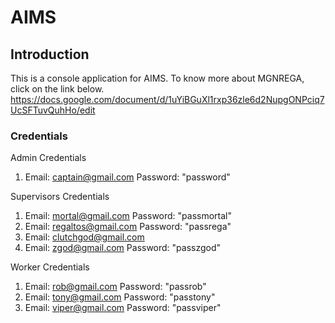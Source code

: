 AIMS
====

Introduction
----
This is a console application for AIMS. To know more about MGNREGA, click on the link below.
https://docs.google.com/document/d/1uYiBGuXl1rxp36zle6d2NupgONPciq7UcSFTuvQuhHo/edit

### Credentials

Admin Credentials 
1. Email: captain@gmail.com
   Password: "password"

Supervisors Credentials
1. Email: mortal@gmail.com
   Password: "passmortal"
2. Email: regaltos@gmail.com
   Password: "passrega"
3. Email: clutchgod@gmail.com 
4. Email: zgod@gmail.com
   Password: "passzgod"



Worker Credentials
1. Email: rob@gmail.com
   Password: "passrob"
2. Email: tony@gmail.com
   Password: "passtony"
3. Email: viper@gmail.com
   Password: "passviper"
  
